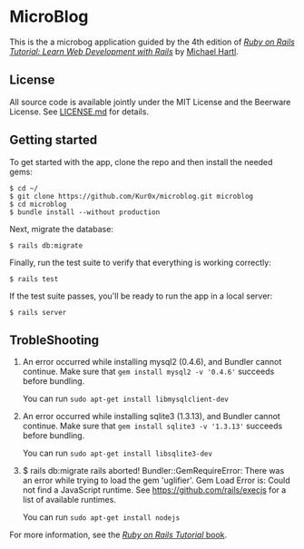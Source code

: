 # MicroBlog

This is the a microbog application guided by the 4th edition of [*Ruby on Rails Tutorial: Learn Web Development with Rails*](http://www.railstutorial.org/) by [Michael Hartl](http://www.michaelhartl.com/).

## License

All source code  is available jointly under the MIT License and the Beerware License. See [LICENSE.md](LICENSE.md) for details.

## Getting started

To get started with the app, clone the repo and then install the needed gems:

```
$ cd ~/
$ git clone https://github.com/Kur0x/microblog.git microblog
$ cd microblog
$ bundle install --without production
```

Next, migrate the database:

```
$ rails db:migrate
```

Finally, run the test suite to verify that everything is working correctly:

```
$ rails test
```

If the test suite passes, you'll be ready to run the app in a local server:

```
$ rails server
```
## TrobleShooting
1. An error occurred while installing mysql2 (0.4.6), and Bundler cannot continue.
   Make sure that `gem install mysql2 -v '0.4.6'` succeeds before bundling.

   You can run `sudo apt-get install libmysqlclient-dev`

2. An error occurred while installing sqlite3 (1.3.13), and Bundler cannot
   continue.
   Make sure that `gem install sqlite3 -v '1.3.13'` succeeds before bundling.

    You can run `sudo apt-get install libsqlite3-dev`

3. $ rails db:migrate
   rails aborted!
   Bundler::GemRequireError: There was an error while trying to load the gem 'uglifier'.
   Gem Load Error is: Could not find a JavaScript runtime. See https://github.com/rails/execjs for a list of available runtimes.

    You can run `sudo apt-get install nodejs`
    
For more information, see the
[*Ruby on Rails Tutorial* book](http://www.railstutorial.org/book).
